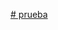 [# prueba](https://github.com/williamso1319-max/prueba/blob/main/Nueva%20carpeta/Single-Page%20CV.html)
